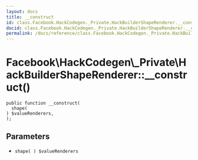 ```yaml
---
layout: docs
title: __construct
id: class.Facebook.HackCodegen._Private.HackBuilderShapeRenderer.__construct
docid: class.Facebook.HackCodegen._Private.HackBuilderShapeRenderer.__construct
permalink: /docs/reference/class.Facebook.HackCodegen._Private.HackBuilderShapeRenderer.__construct.md
---
```

# Facebook\\HackCodegen\\_Private\\HackBuilderShapeRenderer::__construct()




``` Hack
public function __construct(
  shape(
) $valueRenderers,
);
```




## Parameters




+ ` shape( ) $valueRenderers `